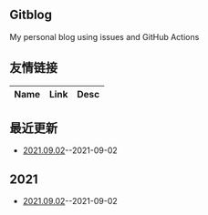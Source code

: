 ## Gitblog
My personal blog using issues and GitHub Actions
## 友情链接
| Name | Link | Desc | 
 | ---- | ---- | ---- |
## 最近更新
- [2021.09.02](https://github.com/zhen521/gujianwei/issues/1)--2021-09-02
## 2021
- [2021.09.02](https://github.com/zhen521/gujianwei/issues/1)--2021-09-02

